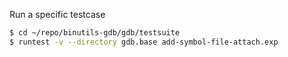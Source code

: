 Run a specific testcase
```sh
$ cd ~/repo/binutils-gdb/gdb/testsuite
$ runtest -v --directory gdb.base add-symbol-file-attach.exp
```